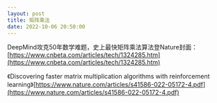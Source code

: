 ```yaml
---
layout: post
title: 矩阵乘法
date: 2022-10-06 20:50:00
---
```

DeepMind攻克50年数学难题，史上最快矩阵乘法算法登Nature封面：[https://www.cnbeta.com/articles/tech/1324285.htm](https://www.cnbeta.com/articles/tech/1324285.htm)

《Discovering faster matrix multiplication algorithms with reinforcement learning》[https://www.nature.com/articles/s41586-022-05172-4.pdf](https://www.nature.com/articles/s41586-022-05172-4.pdf)
